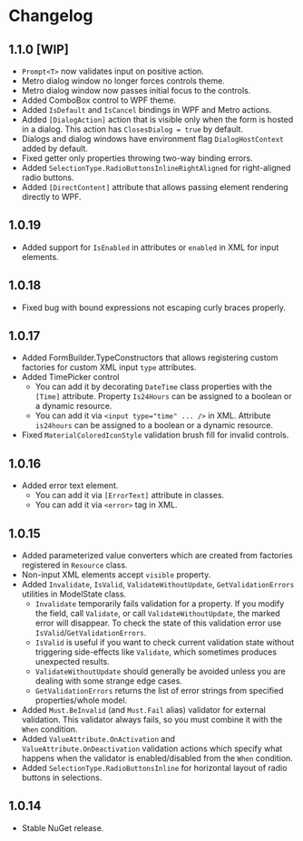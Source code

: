 # Changelog

## 1.1.0 [WIP]

- `Prompt<T>` now validates input on positive action.
- Metro dialog window no longer forces controls theme.
- Metro dialog window now passes initial focus to the controls.
- Added ComboBox control to WPF theme.
- Added `IsDefault` and `IsCancel` bindings in WPF and Metro actions.
- Added `[DialogAction]` action that is visible only when the form is hosted in a dialog. This action has `ClosesDialog = true` by default.
- Dialogs and dialog windows have environment flag `DialogHostContext` added by default.
- Fixed getter only properties throwing two-way binding errors.
- Added `SelectionType.RadioButtonsInlineRightAligned` for right-aligned radio buttons.
- Added `[DirectContent]` attribute that allows passing element rendering directly to WPF.

## 1.0.19

- Added support for `IsEnabled` in attributes or `enabled` in XML for input elements. 

## 1.0.18

- Fixed bug with bound expressions not escaping curly braces properly.

## 1.0.17

- Added FormBuilder.TypeConstructors that allows registering custom factories for custom XML input `type` attributes.
- Added TimePicker control
    - You can add it by decorating `DateTime` class properties with the `[Time]` attribute. Property `Is24Hours` can be assigned to a boolean or a dynamic resource.
    - You can add it via `<input type="time" ... />` in XML. Attribute `is24hours` can be assigned to a boolean or a dynamic resource.
- Fixed `MaterialColoredIconStyle` validation brush fill for invalid controls.

## 1.0.16

- Added error text element.
    - You can add it via `[ErrorText]` attribute in classes.
    - You can add it via `<error>` tag in XML.

## 1.0.15

- Added parameterized value converters which are created from factories registered in `Resource` class.
- Non-input XML elements accept `visible` property.
- Added `Invalidate`, `IsValid`, `ValidateWithoutUpdate`, `GetValidationErrors` utilities in ModelState class.
    - `Invalidate` temporarily fails validation for a property. If you modify the field, call `Validate`, or call `ValidateWithoutUpdate`, the marked error will disappear. To check the state of this validation error use `IsValid`/`GetValidationErrors`.
    - `IsValid` is useful if you want to check current validation state without triggering side-effects like `Validate`, which sometimes produces unexpected results.
    - `ValidateWithoutUpdate` should generally be avoided unless you are dealing with some strange edge cases.
    - `GetValidationErrors` returns the list of error strings from specified properties/whole model.
- Added `Must.BeInvalid` (and `Must.Fail` alias) validator for external validation. This validator always fails, so you must combine it with the `When` condition.
- Added `ValueAttribute.OnActivation` and `ValueAttribute.OnDeactivation` validation actions which specify what happens when the validator is enabled/disabled from the `When` condition.
- Added `SelectionType.RadioButtonsInline` for horizontal layout of radio buttons in selections.

## 1.0.14

- Stable NuGet release.
